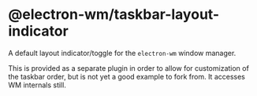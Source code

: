 # @electron-wm/taskbar-layout-indicator

A default layout indicator/toggle for the `electron-wm` window manager.

This is provided as a separate plugin in order to allow for customization
of the taskbar order, but is not yet a good example to fork from.
It accesses WM internals still.
